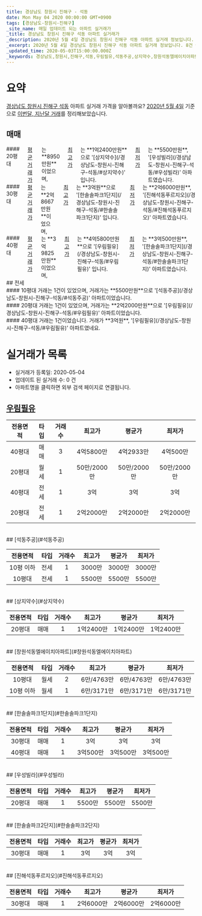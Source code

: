 ```yaml
---
title: 경상남도 창원시 진해구 - 석동
date: Mon May 04 2020 00:00:00 GMT+0900
tags: [경상남도-창원시-진해구]
_site_name: 매일 업데이트 되는 아파트 실거래가
_title: 경상남도 창원시 진해구 석동 아파트 실거래가
_description: 2020년 5월 4일 경상남도 창원시 진해구 석동 아파트 실거래 정보입니다. 8건 아파트 정보가 있습니다.
_excerpt: 2020년 5월 4일 경상남도 창원시 진해구 석동 아파트 실거래 정보입니다. 8건 아파트 정보가 있습니다.
_updated_time: 2020-05-03T15:00:00.000Z
_keywords: 경상남도,창원시,진해구,석동,우림필유,석동주공,상지약수,창원석동엘에이치아파트,한솔솔파크1단지,우성빌라,한솔솔파크2단지,진해석동푸르지오
---
```





# 요약
<ins>경상남도 창원시 진해구 석동</ins> 아파트 실거래 가격을 알아볼까요? <ins>2020년 5월 4일</ins> 기준으로 <ins>이번달, 지난달 거래</ins>를 정리해보았습니다.

## 매매
<div class="container">
<div class="six columns" markdown="1">
#### 20평대
<ins>평균 거래가</ins>는 **8950만원**이었으며, <ins>최고가</ins>는 **1억2400만원**으로 '[상지약수](/경상남도-창원시-진해구-석동/#상지약수)' 입니다. <ins>최저가</ins>는 **5500만원**, '[우성빌라](/경상남도-창원시-진해구-석동/#우성빌라)' 아파트였습니다.
</div>
<div class="six columns" markdown="1">
#### 30평대
<ins>평균 거래가</ins>는 **2억8667만원**이었으며, <ins>최고가</ins>는 **3억원**으로 '[한솔솔파크1단지](/경상남도-창원시-진해구-석동/#한솔솔파크1단지)' 입니다. <ins>최저가</ins>는 **2억6000만원**, '[진해석동푸르지오](/경상남도-창원시-진해구-석동/#진해석동푸르지오)' 아파트였습니다.
</div>
</div>
<div class="container">
<div class="twelve columns" markdown="1">
#### 40평대
<ins>평균 거래가</ins>는 **3억9825만원**이었으며, <ins>최고가</ins>는 **4억5800만원**으로 '[우림필유](/경상남도-창원시-진해구-석동/#우림필유)' 입니다. <ins>최저가</ins>는 **3억500만원**, '[한솔솔파크1단지](/경상남도-창원시-진해구-석동/#한솔솔파크1단지)' 아파트였습니다.
</div>
</div>
## 전세
<div class="container">
<div class="six columns" markdown="1">
#### 10평대
거래는 1건이 있었으며, 거래가는 **5500만원**으로 '[석동주공](/경상남도-창원시-진해구-석동/#석동주공)' 아파트이었습니다.
</div>
<div class="six columns" markdown="1">
#### 20평대
거래는 1건이 있었으며, 거래가는 **2억2000만원**으로 '[우림필유](/경상남도-창원시-진해구-석동/#우림필유)' 아파트이었습니다.
</div>
</div>
<div class="container">
<div class="twelve columns" markdown="1">
#### 40평대
거래는 1건이었습니다. 거래가 **3억원**, '[우림필유](/경상남도-창원시-진해구-석동/#우림필유)' 아파트였네요.
</div>
</div>



# 실거래가 목록
- 실거래가 등록일: 2020-05-04
- 업데이트 된 실거래 수: 0 건
- 아파트명을 클릭하면 외부 검색 페이지로 연결됩니다.

## [우림필유](#우림필유)

|전용면적|타입|거래수|최고가|평균가|최저가|
|:---:|:---:|:---:|:---:|:---:|:---:|
|40평대|<span class="deal-type-1">매매</span>|3|4억5800만|4억2933만|4억500만|
|20평대|<span class="deal-type-3">월세</span>|1|50만/2000만|50만/2000만|50만/2000만|
|40평대|<span class="deal-type-2">전세</span>|1|3억|3억|3억|
|20평대|<span class="deal-type-2">전세</span>|1|2억2000만|2억2000만|2억2000만|

<br/>
## [석동주공](#석동주공)

|전용면적|타입|거래수|최고가|평균가|최저가|
|:---:|:---:|:---:|:---:|:---:|:---:|
|10평 이하|<span class="deal-type-2">전세</span>|1|3000만|3000만|3000만|
|10평대|<span class="deal-type-2">전세</span>|1|5500만|5500만|5500만|

<br/>
## [상지약수](#상지약수)

|전용면적|타입|거래수|최고가|평균가|최저가|
|:---:|:---:|:---:|:---:|:---:|:---:|
|20평대|<span class="deal-type-1">매매</span>|1|1억2400만|1억2400만|1억2400만|

<br/>
## [창원석동엘에이치아파트](#창원석동엘에이치아파트)

|전용면적|타입|거래수|최고가|평균가|최저가|
|:---:|:---:|:---:|:---:|:---:|:---:|
|10평대|<span class="deal-type-3">월세</span>|2|6만/4763만|6만/4763만|6만/4763만|
|10평 이하|<span class="deal-type-3">월세</span>|1|6만/3171만|6만/3171만|6만/3171만|

<br/>
## [한솔솔파크1단지](#한솔솔파크1단지)

|전용면적|타입|거래수|최고가|평균가|최저가|
|:---:|:---:|:---:|:---:|:---:|:---:|
|30평대|<span class="deal-type-1">매매</span>|1|3억|3억|3억|
|40평대|<span class="deal-type-1">매매</span>|1|3억500만|3억500만|3억500만|

<br/>
## [우성빌라](#우성빌라)

|전용면적|타입|거래수|최고가|평균가|최저가|
|:---:|:---:|:---:|:---:|:---:|:---:|
|20평대|<span class="deal-type-1">매매</span>|1|5500만|5500만|5500만|

<br/>
## [한솔솔파크2단지](#한솔솔파크2단지)

|전용면적|타입|거래수|최고가|평균가|최저가|
|:---:|:---:|:---:|:---:|:---:|:---:|
|30평대|<span class="deal-type-1">매매</span>|1|3억|3억|3억|

<br/>
## [진해석동푸르지오](#진해석동푸르지오)

|전용면적|타입|거래수|최고가|평균가|최저가|
|:---:|:---:|:---:|:---:|:---:|:---:|
|30평대|<span class="deal-type-1">매매</span>|1|2억6000만|2억6000만|2억6000만|

<br/>



